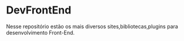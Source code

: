 # DevFrontEnd
Nesse repositório estão os mais diversos sites,bibliotecas,plugins para desenvolvimento Front-End.
